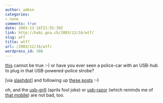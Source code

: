 ```yaml
---
author: admin
categories:
- none
comments: true
date: 2003-12-16T21:55:39Z
link: http://habi.gna.ch/2003/12/16/wtf/
slug: wtf
title: wtf?
url: /2003/12/16/wtf/
wordpress_id: 380
---
```


[this](http://www.watch.impress.co.jp/akiba/hotline/20030315/image/npl2.html) cannot be true :-)
or have you ever seen a police-car with an USB-hub to plug in that USB-powered-police strobe?

[via [slashdot](http://ask.slashdot.org/comments.pl?sid=80862&cid=7119499)] and following up [these posts](http://habi.gna.ch/blog/mt-search.cgi?IncludeBlogs=1&search=usb-powered) :-)

oh, and the [usb-grill](http://www.thinkgeek.com/stuff/looflirpa/igrill.shtml) (aprils fool joke) or [usb-razor](http://www.watch.impress.co.jp/akiba/hotline/20030419/image/nusbs1.html) (which reminds me of [that mobile](http://images.google.com/imgres?imgurl=www.mobile-review.com/review/image/motorola/v70/pic3.jpg&imgrefurl=http://www.mobile-review.com/articles/2002/siemvsmot-en.shtml&h=276&w=500&prev=/images%3Fq%3Dmotorola%26start%3D40%26svnum%3D10%26hl%3Dde%26lr%3D%26ie%3DUTF-8%26oe%3DUTF-8%26sa%3DN)) are not bad, too.
